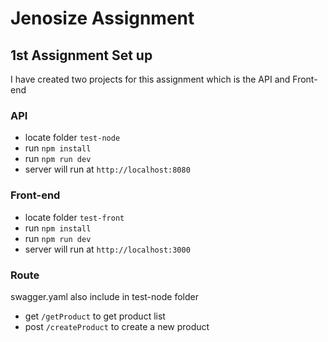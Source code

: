 # Jenosize Assignment
## 1st Assignment Set up
I have created two projects for this assignment which is the API and Front-end 

### API
- locate folder `test-node`
- run `npm install`
- run `npm run dev`
- server will run at `http://localhost:8080`


### Front-end
- locate folder `test-front`
- run `npm install`
- run `npm run dev`
- server will run at `http://localhost:3000`

### Route
swagger.yaml also include in test-node folder
- get `/getProduct` to get product list
- post `/createProduct` to create a new product
